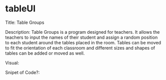 # tableUI
Title: Table Groups 

Description: Table Groups is a program designed for teachers. It allows the teachers to input the names of their student and assign a random position to each student around the tables placed in the room. Tables can be moved to fit the orientation of each classroom and different sizes and shapes of tables can be added or moved as well. 

Visual:

Snipet of Code?: 
